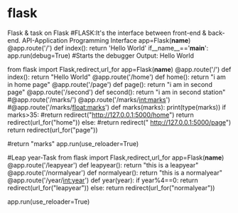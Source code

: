 # flask
Flask & task on Flask
#FLASK:It's the interface between front-end & back-end.
API-Application Programming Interface
app=Flask(__name__)
@app.route('/')
def index():
 return 'Hello World'
if__name__=='__main__':
 app.run(debug=True) #Starts the debugger
Output:
 Hello World

from flask import Flask,redirect,url_for
app=Flask(__name__)
@app.route('/')
def index():
 return "Hello World"
@app.route('/home')
def home():
 return "i am in home page"
@app.route('/page')
def page():
 return "i am in second page"
@app.route('/second')
def second():
 return "i am in second station"
#@app.route('/marks/<marks>')
@app.route('/marks/<int:marks>')
#@app.route('/marks/<float:marks>')
def marks(marks):
 print(type(marks))
 if marks>35:
 #return redirect("http://127.0.0.1:5000/home")
 return redirect(url_for("home"))
 else:
 #return redirect(" http://127.0.0.1:5000/page")
 return redirect(url_for("page"))

#return "marks"
app.run(use_reloader=True)

#Leap year-Task
from flask import Flask,redirect,url_for
app=Flask(__name__)
@app.route('/leapyear')
def leapyear():
 return "this is a leapyear"
@app.route('/normalyear')
def normalyear():
 return "this is a normalyear"
@app.route('/year/<int:year>')
def year(year):
 if year%4==0:
 return redirect(url_for("leapyear"))
 else:
 return redirect(url_for("normalyear"))
 
app.run(use_reloader=True)



